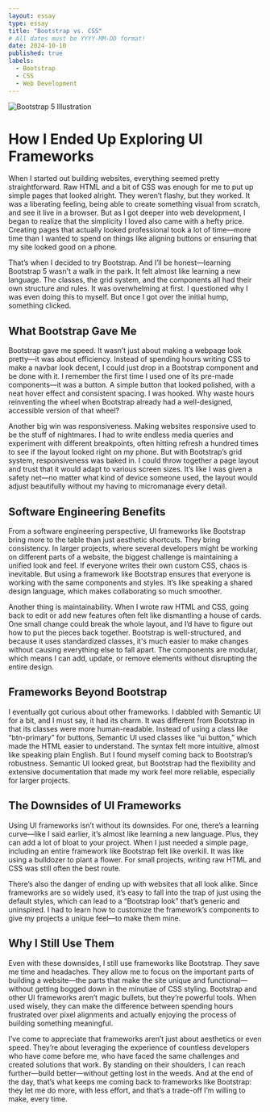 ```yaml
---
layout: essay
type: essay
title: "Bootstrap vs. CSS"
# All dates must be YYYY-MM-DD format!
date: 2024-10-10
published: true
labels:
  - Bootstrap
  - CSS
  - Web Development
---
```


![Bootstrap 5 Illustration](https://www.tutorialrepublic.com/lib/images/bootstrap-5.0-illustration.png "Illustration of Bootstrap 5")

# How I Ended Up Exploring UI Frameworks

When I started out building websites, everything seemed pretty straightforward. Raw HTML and a bit of CSS was enough for me to put up simple pages that looked alright. They weren’t flashy, but they worked. It was a liberating feeling, being able to create something visual from scratch, and see it live in a browser. But as I got deeper into web development, I began to realize that the simplicity I loved also came with a hefty price. Creating pages that actually looked professional took a lot of time—more time than I wanted to spend on things like aligning buttons or ensuring that my site looked good on a phone.

That’s when I decided to try Bootstrap. And I’ll be honest—learning Bootstrap 5 wasn't a walk in the park. It felt almost like learning a new language. The classes, the grid system, and the components all had their own structure and rules. It was overwhelming at first. I questioned why I was even doing this to myself. But once I got over the initial hump, something clicked.

## What Bootstrap Gave Me

Bootstrap gave me speed. It wasn’t just about making a webpage look pretty—it was about efficiency. Instead of spending hours writing CSS to make a navbar look decent, I could just drop in a Bootstrap component and be done with it. I remember the first time I used one of its pre-made components—it was a button. A simple button that looked polished, with a neat hover effect and consistent spacing. I was hooked. Why waste hours reinventing the wheel when Bootstrap already had a well-designed, accessible version of that wheel?

Another big win was responsiveness. Making websites responsive used to be the stuff of nightmares. I had to write endless media queries and experiment with different breakpoints, often hitting refresh a hundred times to see if the layout looked right on my phone. But with Bootstrap’s grid system, responsiveness was baked in. I could throw together a page layout and trust that it would adapt to various screen sizes. It’s like I was given a safety net—no matter what kind of device someone used, the layout would adjust beautifully without my having to micromanage every detail.

## Software Engineering Benefits

From a software engineering perspective, UI frameworks like Bootstrap bring more to the table than just aesthetic shortcuts. They bring consistency. In larger projects, where several developers might be working on different parts of a website, the biggest challenge is maintaining a unified look and feel. If everyone writes their own custom CSS, chaos is inevitable. But using a framework like Bootstrap ensures that everyone is working with the same components and styles. It’s like speaking a shared design language, which makes collaborating so much smoother.

Another thing is maintainability. When I wrote raw HTML and CSS, going back to edit or add new features often felt like dismantling a house of cards. One small change could break the whole layout, and I’d have to figure out how to put the pieces back together. Bootstrap is well-structured, and because it uses standardized classes, it's much easier to make changes without causing everything else to fall apart. The components are modular, which means I can add, update, or remove elements without disrupting the entire design.

## Frameworks Beyond Bootstrap

I eventually got curious about other frameworks. I dabbled with Semantic UI for a bit, and I must say, it had its charm. It was different from Bootstrap in that its classes were more human-readable. Instead of using a class like “btn-primary” for buttons, Semantic UI used classes like “ui button,” which made the HTML easier to understand. The syntax felt more intuitive, almost like speaking plain English. But I found myself coming back to Bootstrap’s robustness. Semantic UI looked great, but Bootstrap had the flexibility and extensive documentation that made my work feel more reliable, especially for larger projects.

## The Downsides of UI Frameworks

Using UI frameworks isn’t without its downsides. For one, there’s a learning curve—like I said earlier, it’s almost like learning a new language. Plus, they can add a lot of bloat to your project. When I just needed a simple page, including an entire framework like Bootstrap felt like overkill. It was like using a bulldozer to plant a flower. For small projects, writing raw HTML and CSS was still often the best route.

There’s also the danger of ending up with websites that all look alike. Since frameworks are so widely used, it’s easy to fall into the trap of just using the default styles, which can lead to a “Bootstrap look” that’s generic and uninspired. I had to learn how to customize the framework’s components to give my projects a unique feel—to make them mine.

## Why I Still Use Them

Even with these downsides, I still use frameworks like Bootstrap. They save me time and headaches. They allow me to focus on the important parts of building a website—the parts that make the site unique and functional—without getting bogged down in the minutiae of CSS styling. Bootstrap and other UI frameworks aren’t magic bullets, but they’re powerful tools. When used wisely, they can make the difference between spending hours frustrated over pixel alignments and actually enjoying the process of building something meaningful.

I’ve come to appreciate that frameworks aren’t just about aesthetics or even speed. They’re about leveraging the experience of countless developers who have come before me, who have faced the same challenges and created solutions that work. By standing on their shoulders, I can reach further—build better—without getting lost in the weeds. And at the end of the day, that’s what keeps me coming back to frameworks like Bootstrap: they let me do more, with less effort, and that’s a trade-off I’m willing to make, every time.